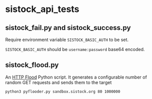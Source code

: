 # sistock_api_tests

## sistock_fail.py and sistock_success.py

 Require environment variable `SISTOCK_BASIC_AUTH` to be set. 

`SISTOCK_BASIC_AUTH` should be `username:password` base64 encoded. 

## sistock_flood.py

An [HTTP Flood](https://en.m.wikipedia.org/wiki/HTTP_Flood) Python script. It generates a configurable number of random GET requests and sends them to the target

```
python3 pyflooder.py sandbox.sistock.org 80 1000000
```
